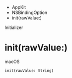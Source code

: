 

- AppKit
- NSBindingOption
-  init(rawValue:) 

Initializer

# init(rawValue:)

macOS

``` source
init(rawValue: String)
```

